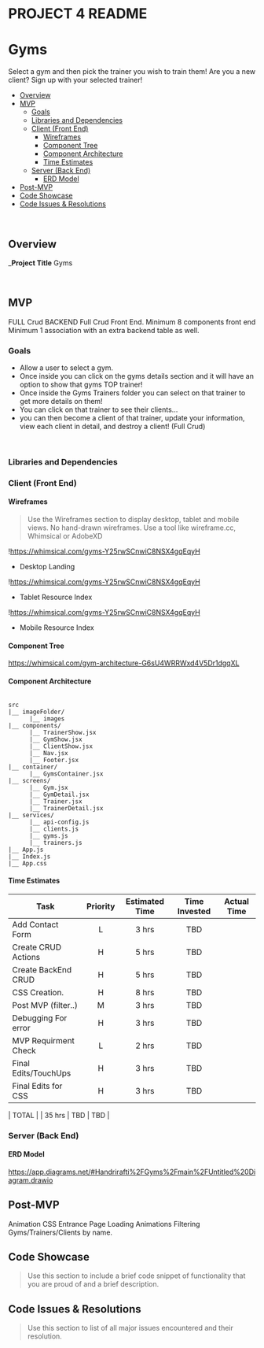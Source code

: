 # PROJECT 4 README
# Gyms
Select a gym and then pick the trainer you wish to train them!
Are you a new client? Sign up with your selected trainer! 





- [Overview](#overview)
- [MVP](#mvp)
  - [Goals](#goals)
  - [Libraries and Dependencies](#libraries-and-dependencies)
  - [Client (Front End)](#client-front-end)
    - [Wireframes](#wireframes)
    - [Component Tree](#component-tree)
    - [Component Architecture](#component-architecture)
    - [Time Estimates](#time-estimates)
  - [Server (Back End)](#server-back-end)
    - [ERD Model](#erd-model)
- [Post-MVP](#post-mvp)
- [Code Showcase](#code-showcase)
- [Code Issues & Resolutions](#code-issues--resolutions)

<br>

## Overview

_**Project Title** 
Gyms 


<br>

## MVP

FULL Crud BACKEND
Full Crud Front End.
Minimum 8 components front end
Minimum 1 association with an extra backend table as well.


### Goals

- Allow a user to select a gym.
- Once inside you can click on the gyms details section and it will have an option to show that gyms TOP trainer! 
- Once inside the Gyms Trainers folder you can select on that trainer to get more details on them! 
- You can click on that trainer to see their clients... 
- you can then become a client of that trainer, update your information, view each client in detail, and destroy a client! (Full Crud) 

<br>

### Libraries and Dependencies


### Client (Front End)

#### Wireframes

> Use the Wireframes section to display desktop, tablet and mobile views. No hand-drawn wireframes. Use a tool like wireframe.cc, Whimsical or AdobeXD

!https://whimsical.com/gyms-Y25rwSCnwiC8NSX4gqEqyH

- Desktop Landing

!https://whimsical.com/gyms-Y25rwSCnwiC8NSX4gqEqyH

- Tablet Resource Index

!https://whimsical.com/gyms-Y25rwSCnwiC8NSX4gqEqyH

- Mobile Resource Index

#### Component Tree

https://whimsical.com/gym-architecture-G6sU4WRRWxd4V5Dr1dgqXL

#### Component Architecture



``` structure

src
|__ imageFolder/
      |__ images
|__ components/
      |__ TrainerShow.jsx
      |__ GymShow.jsx
      |__ ClientShow.jsx
      |__ Nav.jsx
      |__ Footer.jsx
|__ container/
      |__ GymsContainer.jsx
|__ screens/
      |__ Gym.jsx
      |__ GymDetail.jsx
      |__ Trainer.jsx
      |__ TrainerDetail.jsx
|__ services/
      |__ api-config.js
      |__ clients.js
      |__ gyms.js
      |__ trainers.js
|__ App.js
|__ Index.js
|__ App.css

```

#### Time Estimates


| Task                | Priority | Estimated Time | Time Invested | Actual Time |
| ------------------- | :------: | :------------: | :-----------: | :---------: |
| Add Contact Form    |    L     |     3 hrs      |     TBD    |     | TBD
| Create CRUD Actions |    H     |     5 hrs      |     TBD    |     |TBD   |
| Create BackEnd CRUD |    H     |     5 hrs      |     TBD    |     | TBD
| CSS Creation.       |    H     |     8 hrs      |     TBD    |     | TBD     |
| Post MVP (filter..) |    M     |     3 hrs      |     TBD    |     | TBD
| Debugging For error |    H     |     3 hrs      |     TBD    |     | TBD     |
| MVP Requirment Check|    L     |     2 hrs      |     TBD    |     | TBD
| Final Edits/TouchUps|    H     |     3 hrs      |    TBD     |     |   TBD     |
| Final Edits for CSS |    H    |     3 hrs      |    TBD     |     |   TBD     |


| TOTAL               |          |     35 hrs      |     TBD     |     TBD     |



### Server (Back End)

#### ERD Model

https://app.diagrams.net/#Handrirafti%2FGyms%2Fmain%2FUntitled%20Diagram.drawio



## Post-MVP

Animation CSS Entrance Page
Loading Animations
Filtering Gyms/Trainers/Clients by name.


## Code Showcase

> Use this section to include a brief code snippet of functionality that you are proud of and a brief description.

## Code Issues & Resolutions

> Use this section to list of all major issues encountered and their resolution.
